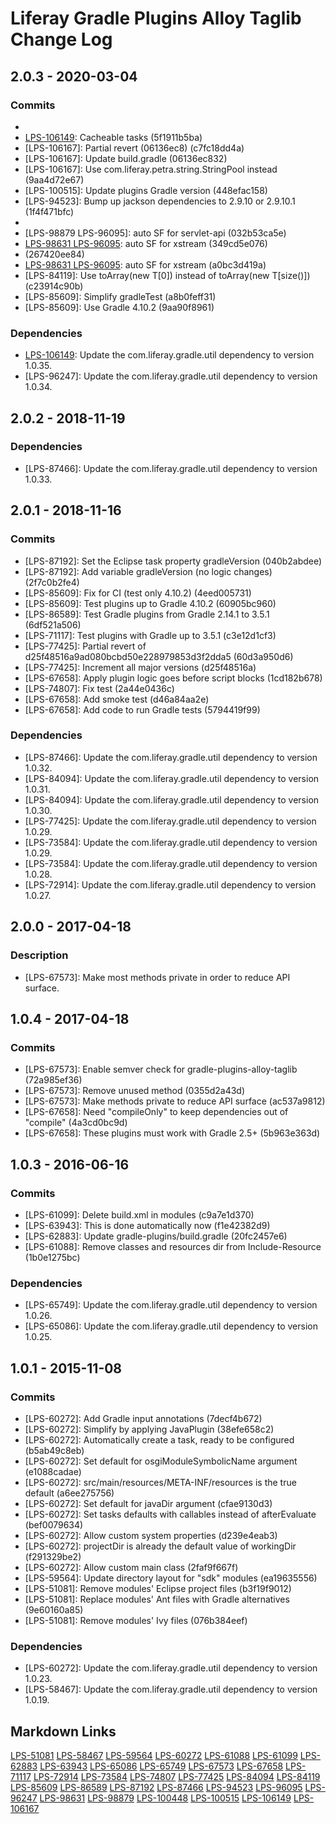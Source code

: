 # Liferay Gradle Plugins Alloy Taglib Change Log

## 2.0.3 - 2020-03-04

### Commits
- [LPS-106149]: Baseline (becb322fa3)
- [LPS-106149]: Cacheable tasks (5f1911b5ba)
- [LPS-106167]: Partial revert (06136ec8) (c7fc18dd4a)
- [LPS-106167]: Update build.gradle (06136ec832)
- [LPS-106167]: Use com.liferay.petra.string.StringPool instead (9aa4d72e67)
- [LPS-100515]: Update plugins Gradle version (448efac158)
- [LPS-94523]: Bump up jackson dependencies to 2.9.10 or 2.9.10.1 (1f4f471bfc)
- [LPS-100448]: Auto-SF (0ff1cd4057)
- [LPS-98879 LPS-96095]: auto SF for servlet-api (032b53ca5e)
- [LPS-98631 LPS-96095]: auto SF for xstream (349cd5e076)
- [LPS-98631 LPS-96095]: Revert "LPS-98631 LPS-96095 auto SF for xstream"
(267420ee84)
- [LPS-98631 LPS-96095]: auto SF for xstream (a0bc3d419a)
- [LPS-84119]: Use toArray(new T[0]) instead of toArray(new T[size()])
(c23914c90b)
- [LPS-85609]: Simplify gradleTest (a8b0feff31)
- [LPS-85609]: Use Gradle 4.10.2 (9aa90f8961)

### Dependencies
- [LPS-106149]: Update the com.liferay.gradle.util dependency to version 1.0.35.
- [LPS-96247]: Update the com.liferay.gradle.util dependency to version 1.0.34.

## 2.0.2 - 2018-11-19

### Dependencies
- [LPS-87466]: Update the com.liferay.gradle.util dependency to version 1.0.33.

## 2.0.1 - 2018-11-16

### Commits
- [LPS-87192]: Set the Eclipse task property gradleVersion (040b2abdee)
- [LPS-87192]: Add variable gradleVersion (no logic changes) (2f7c0b2fe4)
- [LPS-85609]: Fix for CI (test only 4.10.2) (4eed005731)
- [LPS-85609]: Test plugins up to Gradle 4.10.2 (60905bc960)
- [LPS-86589]: Test Gradle plugins from Gradle 2.14.1 to 3.5.1 (6df521a506)
- [LPS-71117]: Test plugins with Gradle up to 3.5.1 (c3e12d1cf3)
- [LPS-77425]: Partial revert of d25f48516a9ad080bcbd50e228979853d3f2dda5
(60d3a950d6)
- [LPS-77425]: Increment all major versions (d25f48516a)
- [LPS-67658]: Apply plugin logic goes before script blocks (1cd182b678)
- [LPS-74807]: Fix test (2a44e0436c)
- [LPS-67658]: Add smoke test (d46a84aa2e)
- [LPS-67658]: Add code to run Gradle tests (5794419f99)

### Dependencies
- [LPS-87466]: Update the com.liferay.gradle.util dependency to version 1.0.32.
- [LPS-84094]: Update the com.liferay.gradle.util dependency to version 1.0.31.
- [LPS-84094]: Update the com.liferay.gradle.util dependency to version 1.0.30.
- [LPS-77425]: Update the com.liferay.gradle.util dependency to version 1.0.29.
- [LPS-73584]: Update the com.liferay.gradle.util dependency to version 1.0.29.
- [LPS-73584]: Update the com.liferay.gradle.util dependency to version 1.0.28.
- [LPS-72914]: Update the com.liferay.gradle.util dependency to version 1.0.27.

## 2.0.0 - 2017-04-18

### Description
- [LPS-67573]: Make most methods private in order to reduce API surface.

## 1.0.4 - 2017-04-18

### Commits
- [LPS-67573]: Enable semver check for gradle-plugins-alloy-taglib (72a985ef36)
- [LPS-67573]: Remove unused method (0355d2a43d)
- [LPS-67573]: Make methods private to reduce API surface (ac537a9812)
- [LPS-67658]: Need "compileOnly" to keep dependencies out of "compile"
(4a3cd0bc9d)
- [LPS-67658]: These plugins must work with Gradle 2.5+ (5b963e363d)

## 1.0.3 - 2016-06-16

### Commits
- [LPS-61099]: Delete build.xml in modules (c9a7e1d370)
- [LPS-63943]: This is done automatically now (f1e42382d9)
- [LPS-62883]: Update gradle-plugins/build.gradle (20fc2457e6)
- [LPS-61088]: Remove classes and resources dir from Include-Resource
(1b0e1275bc)

### Dependencies
- [LPS-65749]: Update the com.liferay.gradle.util dependency to version 1.0.26.
- [LPS-65086]: Update the com.liferay.gradle.util dependency to version 1.0.25.

## 1.0.1 - 2015-11-08

### Commits
- [LPS-60272]: Add Gradle input annotations (7decf4b672)
- [LPS-60272]: Simplify by applying JavaPlugin (38efe658c2)
- [LPS-60272]: Automatically create a task, ready to be configured (b5ab49c8eb)
- [LPS-60272]: Set default for osgiModuleSymbolicName argument (e1088cadae)
- [LPS-60272]: src/main/resources/META-INF/resources is the true default
(a6ee275756)
- [LPS-60272]: Set default for javaDir argument (cfae9130d3)
- [LPS-60272]: Set tasks defaults with callables instead of afterEvaluate
(bef0079634)
- [LPS-60272]: Allow custom system properties (d239e4eab3)
- [LPS-60272]: projectDir is already the default value of workingDir
(f291329be2)
- [LPS-60272]: Allow custom main class (2faf9f667f)
- [LPS-59564]: Update directory layout for "sdk" modules (ea19635556)
- [LPS-51081]: Remove modules' Eclipse project files (b3f19f9012)
- [LPS-51081]: Replace modules' Ant files with Gradle alternatives (9e60160a85)
- [LPS-51081]: Remove modules' Ivy files (076b384eef)

### Dependencies
- [LPS-60272]: Update the com.liferay.gradle.util dependency to version 1.0.23.
- [LPS-58467]: Update the com.liferay.gradle.util dependency to version 1.0.19.

## Markdown Links
[LPS-51081](https://issues.liferay.com/browse/LPS-51081)
[LPS-58467](https://issues.liferay.com/browse/LPS-58467)
[LPS-59564](https://issues.liferay.com/browse/LPS-59564)
[LPS-60272](https://issues.liferay.com/browse/LPS-60272)
[LPS-61088](https://issues.liferay.com/browse/LPS-61088)
[LPS-61099](https://issues.liferay.com/browse/LPS-61099)
[LPS-62883](https://issues.liferay.com/browse/LPS-62883)
[LPS-63943](https://issues.liferay.com/browse/LPS-63943)
[LPS-65086](https://issues.liferay.com/browse/LPS-65086)
[LPS-65749](https://issues.liferay.com/browse/LPS-65749)
[LPS-67573](https://issues.liferay.com/browse/LPS-67573)
[LPS-67658](https://issues.liferay.com/browse/LPS-67658)
[LPS-71117](https://issues.liferay.com/browse/LPS-71117)
[LPS-72914](https://issues.liferay.com/browse/LPS-72914)
[LPS-73584](https://issues.liferay.com/browse/LPS-73584)
[LPS-74807](https://issues.liferay.com/browse/LPS-74807)
[LPS-77425](https://issues.liferay.com/browse/LPS-77425)
[LPS-84094](https://issues.liferay.com/browse/LPS-84094)
[LPS-84119](https://issues.liferay.com/browse/LPS-84119)
[LPS-85609](https://issues.liferay.com/browse/LPS-85609)
[LPS-86589](https://issues.liferay.com/browse/LPS-86589)
[LPS-87192](https://issues.liferay.com/browse/LPS-87192)
[LPS-87466](https://issues.liferay.com/browse/LPS-87466)
[LPS-94523](https://issues.liferay.com/browse/LPS-94523)
[LPS-96095](https://issues.liferay.com/browse/LPS-96095)
[LPS-96247](https://issues.liferay.com/browse/LPS-96247)
[LPS-98631](https://issues.liferay.com/browse/LPS-98631)
[LPS-98879](https://issues.liferay.com/browse/LPS-98879)
[LPS-100448](https://issues.liferay.com/browse/LPS-100448)
[LPS-100515](https://issues.liferay.com/browse/LPS-100515)
[LPS-106149](https://issues.liferay.com/browse/LPS-106149)
[LPS-106167](https://issues.liferay.com/browse/LPS-106167)